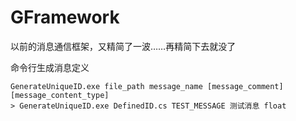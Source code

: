 # GFramework
以前的消息通信框架，又精简了一波……再精简下去就没了

命令行生成消息定义
```
GenerateUniqueID.exe file_path message_name [message_comment] [message_content_type]
> GenerateUniqueID.exe DefinedID.cs TEST_MESSAGE 测试消息 float
```
